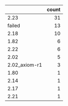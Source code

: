 |               |   count |
|:--------------|--------:|
| 2.23          |      31 |
| failed        |      13 |
| 2.18          |      10 |
| 1.82          |       6 |
| 2.22          |       6 |
| 2.02          |       5 |
| 2.02_axiom-r1 |       3 |
| 1.80          |       1 |
| 2.14          |       1 |
| 2.17          |       1 |
| 2.21          |       1 |